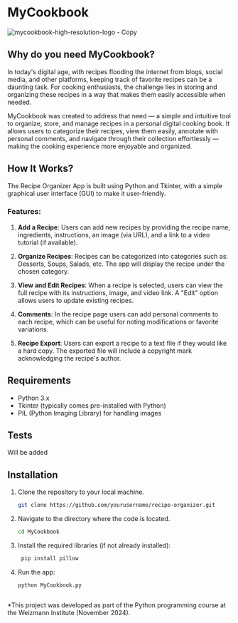 # MyCookbook 

![mycookbook-high-resolution-logo - Copy](https://github.com/user-attachments/assets/25de0d9d-e336-456b-9006-bffb237e16b5)

## Why do you need MyCookbook?
In today's digital age, with recipes flooding the internet from blogs, social media, and other platforms, keeping track of favorite recipes can be a daunting task. For cooking enthusiasts, the challenge lies in storing and organizing these recipes in a way that makes them easily accessible when needed.

MyCookbook was created to address that need — a simple and intuitive tool to organize, store, and manage recipes in a personal digital cooking book. It allows users to categorize their recipes, view them easily, annotate with personal comments, and navigate through their collection effortlessly — making the cooking experience more enjoyable and organized.

## How It Works?
The Recipe Organizer App is built using Python and Tkinter, with a simple graphical user interface (GUI) to make it user-friendly. 

### Features:
1. **Add a Recipe**: Users can add new recipes by providing the recipe name, ingredients, instructions, an image (via URL), and a link to a video tutorial (if available).
  
2. **Organize Recipes**: Recipes can be categorized into categories such as: Desserts, Soups, Salads, etc. The app will display the recipe under the chosen category.

3. **View and Edit Recipes**: When a recipe is selected, users can view the full recipe with its instructions, image, and video link. A "Edit" option allows users to update existing recipes.

4. **Comments**: In the recipe page users can add personal comments to each recipe, which can be useful for noting modifications or favorite variations.

5. **Recipe Export**: Users can export a recipe to a text file if they would like a hard copy. The exported file will include a copyright mark acknowledging the recipe's author.



## Requirements
- Python 3.x
- Tkinter (typically comes pre-installed with Python)
- PIL (Python Imaging Library) for handling images


## Tests
Will be added

  
## Installation
1. Clone the repository to your local machine.
   ```bash
   git clone https://github.com/yourusername/recipe-organizer.git

2. Navigate to the directory where the code is located.
   ```bash
   cd MyCookbook

3. Install the required libraries (if not already installed):
   ```bash
    pip install pillow

4. Run the app:
   ```bash
   python MyCookbook.py



*This project was developed as part of the Python programming course at the Weizmann Institute (November 2024).
